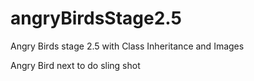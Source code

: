 # angryBirdsStage2.5
Angry Birds stage 2.5 with Class Inheritance and Images

Angry Bird next to do sling shot

